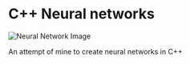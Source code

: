 # C++ Neural networks

![Neural Network Image](https://imgs.search.brave.com/n9P0ugVoO-snTBOV6k5BUxprKSyCW74k9ARwjNyrewE/rs:fit:1200:1000:1/g:ce/aHR0cDovL3RoZXRh/bGtpbmdtYWNoaW5l/cy5jb20vc2l0ZXMv/ZGVmYXVsdC9maWxl/cy9zdHlsZXMvd2lk/ZXNjcmVlbl9sYXJn/ZS9wdWJsaWMvMjAy/MC0wOC80NF9ub2Rl/c19uZXR3b3JrLmpw/Zz9pdG9rPXhhSmFp/eG83)

An attempt of mine to create neural networks in C++
